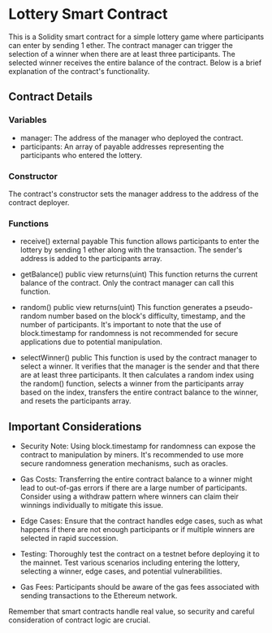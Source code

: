 # Lottery Smart Contract

This is a Solidity smart contract for a simple lottery game where participants can enter by sending 1 ether. The contract manager can trigger the selection of a winner when there are at least three participants. The selected winner receives the entire balance of the contract. Below is a brief explanation of the contract's functionality.

## Contract Details

### Variables
- manager: The address of the manager who deployed the contract.
- participants: An array of payable addresses representing the participants who entered the lottery.

### Constructor
The contract's constructor sets the manager address to the address of the contract deployer.

### Functions
- receive() external payable
This function allows participants to enter the lottery by sending 1 ether along with the transaction. The sender's address is added to the participants array.

- getBalance() public view returns(uint)
This function returns the current balance of the contract. Only the contract manager can call this function.

- random() public view returns(uint)
This function generates a pseudo-random number based on the block's difficulty, timestamp, and the number of participants. It's important to note that the use of block.timestamp for randomness is not recommended for secure applications due to potential manipulation.

- selectWinner() public
This function is used by the contract manager to select a winner. It verifies that the manager is the sender and that there are at least three participants. It then calculates a random index using the random() function, selects a winner from the participants array based on the index, transfers the entire contract balance to the winner, and resets the participants array.

## Important Considerations
- Security Note: Using block.timestamp for randomness can expose the contract to manipulation by miners. It's recommended to use more secure randomness generation mechanisms, such as oracles.

- Gas Costs: Transferring the entire contract balance to a winner might lead to out-of-gas errors if there are a large number of participants. Consider using a withdraw pattern where winners can claim their winnings individually to mitigate this issue.

- Edge Cases: Ensure that the contract handles edge cases, such as what happens if there are not enough participants or if multiple winners are selected in rapid succession.

- Testing: Thoroughly test the contract on a testnet before deploying it to the mainnet. Test various scenarios including entering the lottery, selecting a winner, edge cases, and potential vulnerabilities.

- Gas Fees: Participants should be aware of the gas fees associated with sending transactions to the Ethereum network.

Remember that smart contracts handle real value, so security and careful consideration of contract logic are crucial.
